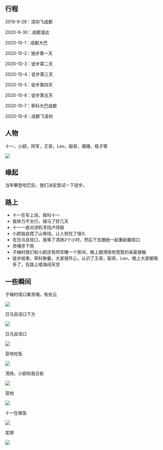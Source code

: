 ## 行程

2019-9-29：深圳飞成都

2020-9-30：成都溜达

2020-10-1：成都大巴

2020-10-2：独步第一天

2020-10-3：徒步第二天

2020-10-4：徒步第三天 

2020-10-5：徒步第四天

2020-10-6：徒步第五天

2020-10-7：草科大巴成都

2020-10-8：成都飞深圳


## 人物

十一，小颜，阿军，王哥，Leo，聪哥，珊珊，瓶子等

![](https://raw.githubusercontent.com/helloqingyang/mkdocs/main/docs/images/%E8%B4%A1%E5%98%8E/4.jpg)

## 缘起

当年攀登哈巴后，我们决定尝试一下徒步。

## 路上

* 十一在车上说，我叫十一
* 我体力不太行，骑马了好几天
* 十一一直对讲机寻找卢伟聪
* 小颜独自爬了山脊线，让人担忧了很久
* 在日乌且垭口，我等了清扬2个小时，然后下去跟她一起重新翻垭口
* 贡嘎寺下雨
* 子梅村我们和小颜还有阿军睡一个房间，晚上跟清扬有短暂的亲密接触
* 徒步结束，草科聚餐，大家很开心，认识了王哥，聪哥，Leo，晚上大家都喝多了，在路上唱海阔天空



## 一些瞬间

子梅村垭口看贡嘎，有些云

![](https://raw.githubusercontent.com/helloqingyang/mkdocs/main/docs/images/%E8%B4%A1%E5%98%8E/1.jpg)

日乌且垭口下方

![](https://raw.githubusercontent.com/helloqingyang/mkdocs/main/docs/images/%E8%B4%A1%E5%98%8E/2.jpg)

日乌且垭口

![](https://raw.githubusercontent.com/helloqingyang/mkdocs/main/docs/images/%E8%B4%A1%E5%98%8E/3.jpg)

营地吃饭

![](https://raw.githubusercontent.com/helloqingyang/mkdocs/main/docs/images/%E8%B4%A1%E5%98%8E/6.jpg)

清扬，小颜和我合影

![](https://raw.githubusercontent.com/helloqingyang/mkdocs/main/docs/images/%E8%B4%A1%E5%98%8E/7.jpg)

营地

![](https://raw.githubusercontent.com/helloqingyang/mkdocs/main/docs/images/%E8%B4%A1%E5%98%8E/8.jpg)

十一在做饭

![](https://raw.githubusercontent.com/helloqingyang/mkdocs/main/docs/images/%E8%B4%A1%E5%98%8E/9.jpg)

奖牌

![](https://raw.githubusercontent.com/helloqingyang/mkdocs/main/docs/images/%E8%B4%A1%E5%98%8E/5.jpg)
